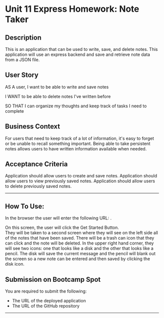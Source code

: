 # Unit 11 Express Homework: Note Taker

## Description

This is an application that can be used to write, save, and delete notes. This application will use an express backend and save and retrieve note data from a JSON file.

## User Story

AS A user, I want to be able to write and save notes

I WANT to be able to delete notes I've written before

SO THAT I can organize my thoughts and keep track of tasks I need to complete

## Business Context

For users that need to keep track of a lot of information, it's easy to forget or be unable to recall something important. Being able to take persistent notes allows users to have written information available when needed.

## Acceptance Criteria

Application should allow users to create and save notes.
Application should allow users to view previously saved notes.
Application should allow users to delete previously saved notes.

- - -
## How To Use:

In the browser the user will enter the following URL:  .  

On this screen, the user will click the Get Started Button.  
They will be taken to a second screen where they will see on the left side all of the notes that have been saved.  There will be a trash can icon that they can click and the note will be deleted.  In the upper right hand corner, they will see two icons:  one that looks like a disk and the other that looks like a pencil.  The disk will save the current message and the pencil will blank out the screen so a new note can be entered and then saved by clicking the disk icon.  

## Submission on Bootcamp Spot

You are required to submit the following:

* The URL of the deployed application
* The URL of the GitHub repository 

- - -
